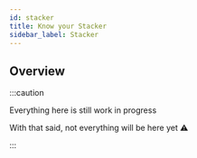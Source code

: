 ```yaml
---
id: stacker
title: Know your Stacker
sidebar_label: Stacker
---
```


## Overview

:::caution

Everything here is still work in progress

With that said, not everything will be here yet ⚠

:::
